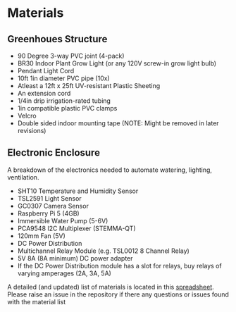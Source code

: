 # Materials

## Greenhoues Structure

* 90 Degree 3-way PVC joint (4-pack)
* BR30 Indoor Plant Grow Light (or any 120V screw-in grow light bulb)
* Pendant Light Cord
* 10ft 1in diameter PVC pipe (10x)
* Atleast a 12ft x 25ft UV-resistant Plastic Sheeting
* An extension cord
* 1/4in drip irrigation-rated tubing
* 1in compatible plastic PVC clamps
* Velcro
* Double sided indoor mounting tape (NOTE: Might be removed in later revisions)

## Electronic Enclosure

A breakdown of the electronics needed to automate watering, lighting, ventilation.

* SHT10 Temperature and Humidity Sensor
* TSL2591 Light Sensor
* GC0307 Camera Sensor
* Raspberry Pi 5 (4GB)
* Immersible Water Pump (5-6V)
* PCA9548 I2C Multiplexer (STEMMA-QT)
* 120mm Fan (5V)
* DC Power Distribution
* Multichannel Relay Module (e.g. TSL0012 8 Channel Relay)
* 5V 8A (8A minimum) DC power adapter
* If the DC Power Distribution module has a slot for relays, buy relays of varying amperages (2A, 3A, 5A)

A detailed (and updated) list of materials is located in this [spreadsheet](https://docs.google.com/spreadsheets/d/1D5Wrt_z-Hwpw6NW9q0wttRs7WzhNt-r7_dHowY1t_wE/edit?usp=sharing). Please raise an issue in the repository if there any questions or issues found with the material list